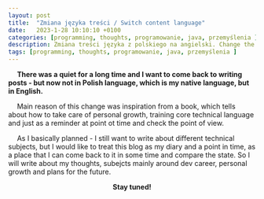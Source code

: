```yaml
---
layout: post
title:  "Zmiana języka treści / Switch content language"
date:   2023-1-28 10:10:10 +0100
categories: [programming, thoughts, programowanie, java, przemyślenia ]
description: Zmiana treści języka z polskiego na angielski. Change the content language from polish to english.
tags: [programming, thoughts, programowanie, java, przemyślenia ]
---
```

&emsp; <b>There was a quiet for a long time and I want to come back to writing posts - but now not in Polish language, which is my native language, but in English.</b>

&emsp; Main reason of this change was inspiration from a book, which tells about how to take care of personal growth, training core technical language and just as a reminder at point ot time and check the point of view.

&emsp; As I basically planned - I still want to write about different technical subjects, but I would like to treat this blog as my diary and a point in time, as a place that I can come back to it in some time and compare the state. So I will write about my thoughts, subejcts mainly around dev career, personal growth and plans for the future.
<br>

<center><b>Stay tuned!</b></center>